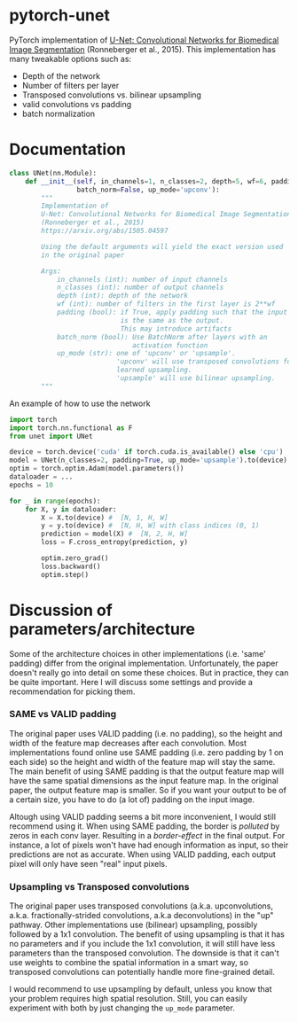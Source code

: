 # pytorch-unet

PyTorch implementation of [U-Net: Convolutional Networks for Biomedical Image Segmentation](https://arxiv.org/abs/1505.04597) (Ronneberger et al., 2015).
This implementation has many tweakable options such as:
- Depth of the network
- Number of filters per layer
- Transposed convolutions vs. bilinear upsampling
- valid convolutions vs padding
- batch normalization

# Documentation
```python
class UNet(nn.Module):
    def __init__(self, in_channels=1, n_classes=2, depth=5, wf=6, padding=False,
                 batch_norm=False, up_mode='upconv'):
        """
        Implementation of
        U-Net: Convolutional Networks for Biomedical Image Segmentation
        (Ronneberger et al., 2015)
        https://arxiv.org/abs/1505.04597

        Using the default arguments will yield the exact version used
        in the original paper

        Args:
            in_channels (int): number of input channels
            n_classes (int): number of output channels
            depth (int): depth of the network
            wf (int): number of filters in the first layer is 2**wf
            padding (bool): if True, apply padding such that the input shape
                            is the same as the output.
                            This may introduce artifacts
            batch_norm (bool): Use BatchNorm after layers with an
                               activation function
            up_mode (str): one of 'upconv' or 'upsample'.
                           'upconv' will use transposed convolutions for
                           learned upsampling.
                           'upsample' will use bilinear upsampling.
        """
```
An example of how to use the network
```python
import torch
import torch.nn.functional as F
from unet import UNet

device = torch.device('cuda' if torch.cuda.is_available() else 'cpu')
model = UNet(n_classes=2, padding=True, up_mode='upsample').to(device)
optim = torch.optim.Adam(model.parameters())
dataloader = ...
epochs = 10

for _ in range(epochs):
    for X, y in dataloader:
        X = X.to(device) #  [N, 1, H, W]
        y = y.to(device) #  [N, H, W] with class indices (0, 1)
        prediction = model(X) #  [N, 2, H, W]
        loss = F.cross_entropy(prediction, y)

        optim.zero_grad()
        loss.backward()
        optim.step()
```

# Discussion of parameters/architecture
Some of the architecture choices in other implementations (i.e. 'same' padding) differ from the original implementation. Unfortunately, the paper doesn't really go into detail on some these choices. But in practice, they can be quite important. Here I will discuss some settings and provide a recommendation for picking them.

### SAME vs VALID padding
The original paper uses VALID padding (i.e. no padding), so the height and width of the feature map decreases after each convolution. Most implementations found online use SAME padding (i.e. zero padding by 1 on each side) so the height and width of the feature map will stay the same. The main benefit of using SAME padding is that the output feature map will have the same spatial dimensions as the input feature map. In the original paper, the output feature map is smaller. So if you want your output to be of a certain size, you have to do (a lot of) padding on the input image.

Altough using VALID padding seems a bit more inconvenient, I would still recommend using it. When using SAME padding, the border is *polluted* by zeros in each conv layer. Resulting in a *border-effect* in the final output. For instance, a lot of pixels won't have had enough information as input, so their predictions are not as accurate. When using VALID padding, each output pixel will only have seen "real" input pixels.

### Upsampling vs Transposed convolutions
The original paper uses transposed convolutions (a.k.a. upconvolutions, a.k.a. fractionally-strided convolutions, a.k.a deconvolutions) in the "up" pathway. Other implementations use (bilinear) upsampling, possibly followed by a 1x1 convolution. The benefit of using upsampling is that it has no parameters and if you include the 1x1 convolution, it will still have less parameters than the transposed convolution. The downside is that it can't use weights to combine the spatial information in a smart way, so transposed convolutions can potentially handle more fine-grained detail.

I would recommend to use upsampling by default, unless you know that your problem requires high spatial resolution. Still, you can easily experiment with both by just changing the `up_mode` parameter.
